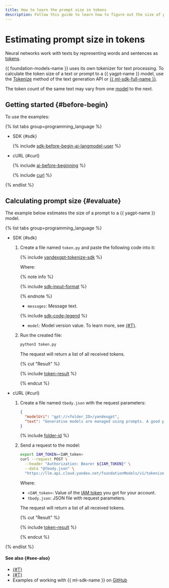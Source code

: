 ```yaml
---
title: How to learn the prompt size in tokens
description: Follow this guide to learn how to figure out the size of prompts to {{ gpt-lite }} and {{ gpt-pro }} models in tokens.
---
```


# Estimating prompt size in tokens

Neural networks work with texts by representing words and sentences as [tokens](../../concepts/generation/tokens.md).

{{ foundation-models-name }} uses its own tokenizer for text processing. To calculate the token size of a text or prompt to a {{ yagpt-name }} model, use the [Tokenize](../../text-generation/api-ref/Tokenizer/index.md) method of the text generation API or [{{ ml-sdk-full-name }}](../../sdk/index.md).

The token count of the same text may vary from one [model](../../concepts/generation/models.md) to the next.

## Getting started {#before-begin}

To use the examples:

{% list tabs group=programming_language %}

- SDK {#sdk}

  {% include [sdk-before-begin-ai-langmodel-user](../../../_includes/ai-studio/sdk-before-begin-ai-langmodel-user.md) %}

- cURL {#curl}

  {% include [ai-before-beginning](../../../_includes/ai-studio/yandexgpt/ai-before-beginning.md) %}

  {% include [curl](../../../_includes/curl.md) %}

{% endlist %}

## Calculating prompt size {#evaluate}

The example below estimates the size of a prompt to a {{ yagpt-name }} model.

{% list tabs group=programming_language %}

- SDK {#sdk}

  1. Create a file named `token.py` and paste the following code into it:

      {% include [yandexgpt-tokenize-sdk](../../../_includes/ai-studio/examples/yandexgpt-tokenize-sdk.md) %}

      Where:

      {% note info %}

      {% include [sdk-input-format](../../../_includes/ai-studio/sdk-input-format.md) %}

      {% endnote %}

      * `messages`: Message text.

      {% include [sdk-code-legend](../../../_includes/ai-studio/examples/sdk-code-legend.md) %}

      * `model`: Model version value. To learn more, see [{#T}](../../concepts/generation/models.md#addressing-models).

  1. Run the created file:

      ```bash
      python3 token.py
      ```

      The request will return a list of all received tokens. 


      
      {% cut "Result" %}

      {% include [token-result](../../../_untranslatable/ai-studio/tokens-result-en.md) %}

      {% endcut %}



- cURL {#curl}

  1. Create a file named `tbody.json` with the request parameters:
  
     ```json
     {
       "modelUri": "gpt://<folder_ID>/yandexgpt",
       "text": "Generative models are managed using prompts. A good prompt should contain the context of your request to the model (instruction) and the actual task the model should complete based on the provided context. The more specific your prompt, the more accurate will be the results returned by the model.\n Apart from the prompt, other request parameters will impact the model's output too. Use Foundation Models Playground available from the management console to test your requests."
     }
     ```
  
     {% include [folder-id](../../../_includes/ai-studio/yandexgpt/folder-id.md) %}
  
  1. Send a request to the model:
  
     ```bash
     export IAM_TOKEN=<IAM_token>
     curl --request POST \
       --header "Authorization: Bearer ${IAM_TOKEN}" \
       --data "@tbody.json" \
       "https://llm.api.cloud.yandex.net/foundationModels/v1/tokenize"
     ```
  
     Where:
  
     * `<IAM_token>`: Value of the [IAM token](../../../iam/concepts/authorization/iam-token.md) you got for your account.
     * `tbody.json`: JSON file with request parameters.
  
     The request will return a list of all received tokens. 


     
     {% cut "Result" %}

     {% include [token-result](../../../_untranslatable/ai-studio/tokens-result-en.md) %}

     {% endcut %}


{% endlist %}

#### See also {#see-also}

* [{#T}](../../concepts/generation/tokens.md)
* [{#T}](../../concepts/generation/index.md)
* Examples of working with {{ ml-sdk-name }} on [GitHub](https://github.com/yandex-cloud/yandex-cloud-ml-sdk/tree/master/examples/sync/completions)